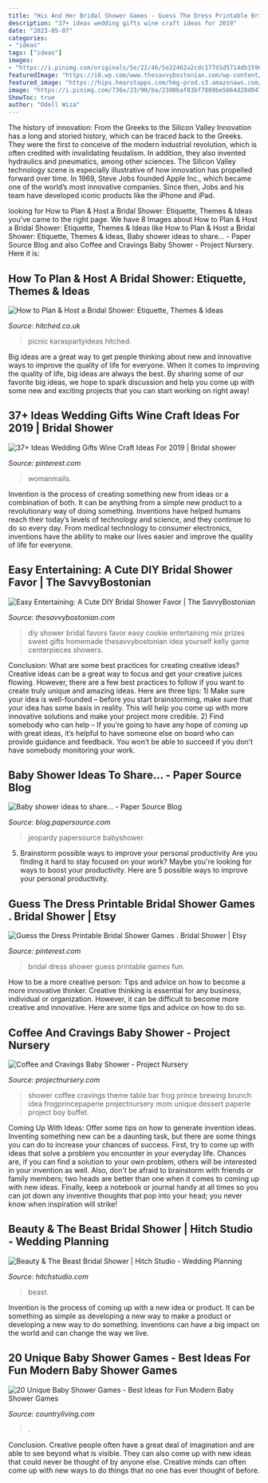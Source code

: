 ```yaml
---
title: "His And Her Bridal Shower Games - Guess The Dress Printable Bridal Shower Games . Bridal Shower"
description: "37+ ideas wedding gifts wine craft ideas for 2019"
date: "2023-05-07"
categories:
- "ideas"
tags: ["ideas"]
images:
- "https://i.pinimg.com/originals/5e/22/46/5e22462a2cdc177d1d5714db15966f69.jpg"
featuredImage: "https://i0.wp.com/www.thesavvybostonian.com/wp-content/uploads/2012/01/P1020194.jpg"
featured_image: "https://hips.hearstapps.com/hmg-prod.s3.amazonaws.com/images/modern-baby-shower-games-1563569198.jpg?crop=0.668xw:1.00xh;0,0&amp;resize=640:*"
image: "https://i.pinimg.com/736x/23/90/ba/2390baf83bf7869be5664d28d047aab8.jpg"
ShowToc: true
author: "Odell Wiza"
---
```



The history of innovation: From the Greeks to the Silicon Valley
Innovation has a long and storied history, which can be traced back to the Greeks. They were the first to conceive of the modern industrial revolution, which is often credited with invalidating feudalism. In addition, they also invented hydraulics and pneumatics, among other sciences.
The Silicon Valley technology scene is especially illustrative of how innovation has propelled forward over time. In 1969, Steve Jobs founded Apple Inc., which became one of the world’s most innovative companies. Since then, Jobs and his team have developed iconic products like the iPhone and iPad.

	

		
looking for How to Plan &amp; Host a Bridal Shower: Etiquette, Themes &amp; Ideas you've came to the right page. We have 8 Images about How to Plan &amp; Host a Bridal Shower: Etiquette, Themes &amp; Ideas like How to Plan &amp; Host a Bridal Shower: Etiquette, Themes &amp; Ideas, Baby shower ideas to share... - Paper Source Blog and also Coffee and Cravings Baby Shower - Project Nursery. Here it is:
		
    
## How To Plan &amp; Host A Bridal Shower: Etiquette, Themes &amp; Ideas

<img loading=lazy src="https://cdn0.hitched.co.uk/articles/images/2/8/8/2/img_92882/bridal-shower-pink.jpg" onerror="this.onerror=null;this.src='https://tse3.mm.bing.net/th?id=OIP.x5wDKWBiqD3Bybj56ikjywHaLH&amp;pid=15.1';" alt="How to Plan &amp; Host a Bridal Shower: Etiquette, Themes &amp; Ideas">

_Source: hitched.co.uk_

>picnic karaspartyideas hitched. 

	

Big ideas are a great way to get people thinking about new and innovative ways to improve the quality of life for everyone. When it comes to improving the quality of life, big ideas are always the best. By sharing some of our favorite big ideas, we hope to spark discussion and help you come up with some new and exciting projects that you can start working on right away!

    
## 37+ Ideas Wedding Gifts Wine Craft Ideas For 2019 | Bridal Shower

<img loading=lazy src="https://i.pinimg.com/originals/5e/22/46/5e22462a2cdc177d1d5714db15966f69.jpg" onerror="this.onerror=null;this.src='https://tse4.mm.bing.net/th?id=OIP.hVo93pT3X1_7DmDKSB21UAAAAA&amp;pid=15.1';" alt="37+ Ideas Wedding Gifts Wine Craft Ideas For 2019 | Bridal shower">

_Source: pinterest.com_

>womanmails. 

	

Invention is the process of creating something new from ideas or a combination of both. It can be anything from a simple new product to a revolutionary way of doing something. Inventions have helped humans reach their today’s levels of technology and science, and they continue to do so every day. From medical technology to consumer electronics, inventions have the ability to make our lives easier and improve the quality of life for everyone.

    
## Easy Entertaining: A Cute DIY Bridal Shower Favor | The SavvyBostonian

<img loading=lazy src="https://i0.wp.com/www.thesavvybostonian.com/wp-content/uploads/2012/01/P1020194.jpg" onerror="this.onerror=null;this.src='https://tse4.mm.bing.net/th?id=OIP.Kd9iD7OLm_xC4vsjOphpiwHaJ4&amp;pid=15.1';" alt="Easy Entertaining: A Cute DIY Bridal Shower Favor | The SavvyBostonian">

_Source: thesavvybostonian.com_

>diy shower bridal favors favor easy cookie entertaining mix prizes sweet gifts homemade thesavvybostonian idea yourself kelly game centerpieces showers. 

	

Conclusion: What are some best practices for creating creative ideas?
Creative ideas can be a great way to focus and get your creative juices flowing. However, there are a few best practices to follow if you want to create truly unique and amazing ideas. Here are three tips: 1) Make sure your idea is well-founded – before you start brainstorming, make sure that your idea has some basis in reality. This will help you come up with more innovative solutions and make your project more credible. 2) Find somebody who can help – If you’re going to have any hope of coming up with great ideas, it’s helpful to have someone else on board who can provide guidance and feedback. You won’t be able to succeed if you don’t have somebody monitoring your work.

    
## Baby Shower Ideas To Share... - Paper Source Blog

<img loading=lazy src="https://blog.papersource.com/wp-content/uploads/2011/01/baby_shower_games.jpg" onerror="this.onerror=null;this.src='https://tse2.mm.bing.net/th?id=OIP.yGjDotHF8vGJ7qqU0yjpUQHaJU&amp;pid=15.1';" alt="Baby shower ideas to share... - Paper Source Blog">

_Source: blog.papersource.com_

>jeopardy papersource babyshower. 

	

5. Brainstorm possible ways to improve your personal productivity
Are you finding it hard to stay focused on your work? Maybe you're looking for ways to boost your productivity. Here are 5 possible ways to improve your personal productivity.

    
## Guess The Dress Printable Bridal Shower Games . Bridal Shower | Etsy

<img loading=lazy src="https://i.pinimg.com/736x/23/90/ba/2390baf83bf7869be5664d28d047aab8.jpg" onerror="this.onerror=null;this.src='https://tse3.mm.bing.net/th?id=OIP.TBz33fezEc4l3GnjBWYkwAHaLH&amp;pid=15.1';" alt="Guess the Dress Printable Bridal Shower Games . Bridal Shower | Etsy">

_Source: pinterest.com_

>bridal dress shower guess printable games fun. 

	

How to be a more creative person: Tips and advice on how to become a more innovative thinker.
Creative thinking is essential for any business, individual or organization. However, it can be difficult to become more creative and innovative. Here are some tips and advice on how to do so.

    
## Coffee And Cravings Baby Shower - Project Nursery

<img loading=lazy src="https://projectnursery.com/wp-content/uploads/2014/11/coffee-baby-shower-31.jpg" onerror="this.onerror=null;this.src='https://tse1.mm.bing.net/th?id=OIP.ZsTECG8mFWnjaOrXWIb39QHaK0&amp;pid=15.1';" alt="Coffee and Cravings Baby Shower - Project Nursery">

_Source: projectnursery.com_

>shower coffee cravings theme table bar frog prince brewing brunch idea frogprincepaperie projectnursery mom unique dessert paperie project boy buffet. 

	

Coming Up With Ideas: Offer some tips on how to generate invention ideas.
Inventing something new can be a daunting task, but there are some things you can do to increase your chances of success. First, try to come up with ideas that solve a problem you encounter in your everyday life. Chances are, if you can find a solution to your own problem, others will be interested in your invention as well. Also, don't be afraid to brainstorm with friends or family members; two heads are better than one when it comes to coming up with new ideas. Finally, keep a notebook or journal handy at all times so you can jot down any inventive thoughts that pop into your head; you never know when inspiration will strike!

    
## Beauty &amp; The Beast Bridal Shower | Hitch Studio - Wedding Planning

<img loading=lazy src="https://hitchstudio.com/wp-content/uploads/2018/08/BeautyTheBeast_WholeRoom5_web-768x1024.jpg" onerror="this.onerror=null;this.src='https://tse3.mm.bing.net/th?id=OIP.Qze6kDfmEKZVvFOT4VrDawHaJ4&amp;pid=15.1';" alt="Beauty &amp; The Beast Bridal Shower | Hitch Studio - Wedding Planning">

_Source: hitchstudio.com_

>beast. 

	

Invention is the process of coming up with a new idea or product. It can be something as simple as developing a new way to make a product or developing a new way to do something. Inventions can have a big impact on the world and can change the way we live.

    
## 20 Unique Baby Shower Games - Best Ideas For Fun Modern Baby Shower Games

<img loading=lazy src="https://hips.hearstapps.com/hmg-prod.s3.amazonaws.com/images/modern-baby-shower-games-1563569198.jpg?crop=0.668xw:1.00xh;0,0&amp;resize=640:*" onerror="this.onerror=null;this.src='https://tse3.mm.bing.net/th?id=OIP.f2aeqNUjhHd5n7mdpON8JQHaHZ&amp;pid=15.1';" alt="20 Unique Baby Shower Games - Best Ideas for Fun Modern Baby Shower Games">

_Source: countryliving.com_

>. 

	

Conclusion.
Creative people often have a great deal of imagination and are able to see beyond what is visible. They can also come up with new ideas that could never be thought of by anyone else. Creative minds can often come up with new ways to do things that no one has ever thought of before.

